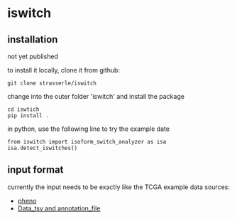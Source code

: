 # iswitch

## installation

not yet published

to install it locally, clone it from github: 

    git clone strasserle/iswitch
    
change into the outer folder 'iswitch' and install the package

    cd iswtich
    pip install .
    
in python, use the following line to try the example date 
    
    from iswitch import isoform_switch_analyzer as isa
    isa.detect_iswitches()

## input format

currently the input needs to be exactly like the TCGA example data
sources: 
- [pheno](https://xenabrowser.net/datapages/?dataset=TCGA_phenotype_denseDataOnlyDownload.tsv&host=https%3A%2F%2Fpancanatlas.xenahubs.net&removeHub=https%3A%2F%2Fxena.treehouse.gi.ucsc.edu%3A443)
- [Data_tsv and annotation_file](https://xenabrowser.net/datapages/?dataset=tcga_Kallisto_tpm&host=https%3A%2F%2Ftoil.xenahubs.net&removeHub=https%3A%2F%2Fxena.treehouse.gi.ucsc.edu%3A443)

